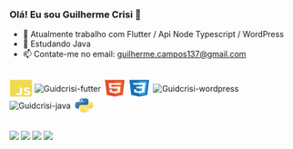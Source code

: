### Olá! Eu sou Guilherme Crisi 👋

- 🔭 Atualmente trabalho com Flutter / Api Node Typescript / WordPress
- 🌱 Estudando Java
- 📫 Contate-me no email: guilherme.campos137@gmail.com

<div style="display: inline_block"><br>
  <img align="center" alt="Guidcrisi-Js" height="30" width="40" src="https://raw.githubusercontent.com/devicons/devicon/master/icons/javascript/javascript-plain.svg">
  <img align="center" alt="Guidcrisi-futter" height="30" width="40" src="https://cdn.jsdelivr.net/gh/devicons/devicon/icons/flutter/flutter-original.svg">
  <img align="center" alt="Guidcrisi-HTML" height="30" width="40" src="https://raw.githubusercontent.com/devicons/devicon/master/icons/html5/html5-original.svg">
  <img align="center" alt="Guidcrisi-CSS" height="30" width="40" src="https://raw.githubusercontent.com/devicons/devicon/master/icons/css3/css3-original.svg">
  <img align="center" alt="Guidcrisi-wordpress" height="30" width="40" src="https://raw.githubusercontent.com/devicons/devicon/master/icons/css3/wordpress-original.svg">
  <img align="center" alt="Guidcrisi-java" height="30" width="40" src="https://cdn.jsdelivr.net/gh/devicons/devicon/icons/java/java-original.svg">
  <img align="center" alt="Guidcrisi-Python" height="30" width="40" src="https://raw.githubusercontent.com/devicons/devicon/master/icons/python/python-original.svg">
</div>
  
  ##
 
<div> 
  <a href="https://instagram.com/crisi.dart" target="_blank"><img src="https://img.shields.io/badge/-Instagram-%23E4405F?style=for-the-badge&logo=instagram&logoColor=white" target="_blank"></a>
 	<a href="https://www.twitch.tv/law_23" target="_blank"><img src="https://img.shields.io/badge/Twitch-9146FF?style=for-the-badge&logo=twitch&logoColor=white" target="_blank"></a>
  <a href = "mailto:guilherme.campos137@gmail.com"><img src="https://img.shields.io/badge/-Gmail-%23333?style=for-the-badge&logo=gmail&logoColor=white" target="_blank"></a>
  <a href="https://www.linkedin.com/in/guilherme-crisi-7a3002197" target="_blank"><img src="https://img.shields.io/badge/-LinkedIn-%230077B5?style=for-the-badge&logo=linkedin&logoColor=white" target="_blank"></a> 
 
</div>
